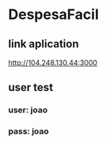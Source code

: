 # DespesaFacil
## link aplication
http://104.248.130.44:3000

## user test

### user: joao
### pass: joao
